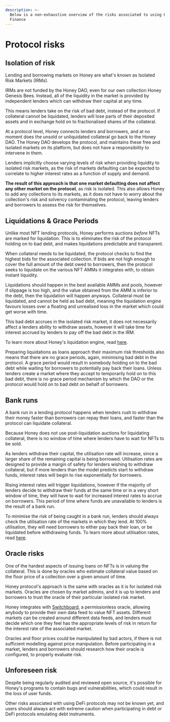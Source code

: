 ```yaml
---
description: >-
  Below is a non-exhaustive overview of the risks associated to using Honey
  Finance
---
```


# Protocol risks

## Isolation of risk

Lending and borrowing markets on Honey are what's known as Isolated Risk Markets (IRMs).

IRMs are not funded by the Honey DAO, even for our own collection Honey Genesis Bees. Instead, all of the liquidity in the market is provided by independent lenders which can withdraw their capital at any time.

This means lenders take on the risk of bad debt, instead of the protocol. If collateral cannot be liquidated, lenders will lose parts of their deposited assets and in exchange hold on to fractionalised shares of the collateral.&#x20;

At a protocol level, Honey connects lenders and borrowers, and at no moment does the unsold or unliquidated collateral go back to the Honey DAO. The Honey DAO develops the protocol, and maintains these free and isolated markets on its platform, but does not have a responsibility to intervene in them.&#x20;

Lenders implicitly choose varying levels of risk when providing liquidity to isolated risk markets, as the risk of markets defaulting can be expected to correlate to higher interest rates as a function of supply and demand.&#x20;

**The result of this approach is that one market defaulting does not affect any other market on the protocol**, as risk is isolated. This also allows Honey to add any collections to its markets, as it does not have to worry about the collection's risk and solvency contaminating the protocol, leaving lenders and borrowers to assess the risk for themselves.

## Liquidations & Grace Periods

Unlike most NFT lending protocols, Honey performs auctions _before_ NFTs are marked for liquidation. This is to eliminates the risk of the protocol holding on to bad debt, and makes liquidations predictable and transparent.

When collateral needs to be liquidated, the protocol checks to find the highest bids for the associated collection. If bids are not high enough to cover the full amount of the debt owed to borrowers, then the protocol seeks to liquidate on the various NFT AMMs it integrates with, to obtain instant liquidity.

Liquidations should happen in the best available AMMs and pools, however if slippage is too high, and the value obtained from the AMM is inferior to the debt, then the liquidation will happen anyways. Collateral must be liquidated, and cannot be held as bad debt, meaning the liquidation engine favours losses over a floating and unrealised loss in the market which could get worse with time.

This bad debt accrues in the isolated risk market, it does not necessarily affect a lenders ability to withdraw assets, however it will take time for interest accrued by lenders to pay off the bad debt in the IRM.

To learn more about Honey's liquidation engine, read [here](liquidations.md).

Preparing liquidations as loans approach their maximum risk thresholds also means that there are no grace periods, again, minimising bad debt in the protocol. A grace period would result in somebody holding on to the bad debt while waiting for borrowers to potentially pay back their loans. Unless lenders create a market where they accept to temporarily hold on to this bad debt, there is no grace period mechanism by which the DAO or the protocol would hold on to bad debt on behalf of borrowers.

## Bank runs

A bank run in a lending protocol happens when lenders rush to withdraw their money faster than borrowers can repay their loans, and faster than the protocol can liquidate collateral.

Because Honey does not use post-liquidation auctions for liquidating collateral, there is no window of time where lenders have to wait for NFTs to be sold.

As lenders withdraw their capital, the utilisation rate will increase, since a larger share of the remaining capital is being borrowed. Utilisation rates are designed to provide a margin of safety for lenders wishing to withdraw collateral, but if more lenders than the model predicts start to withdraw funds, interest rates will begin to rise exponentially for borrowers.

Rising interest rates will trigger liquidations, however if the majority of lenders decide to withdraw their funds at the same time or in a very short window of time, they will have to wait for increased interest rates to accrue on borrowers. This period of time where funds are unavailable to lenders is the result of a bank run.

To minimise the risk of being caught in a bank run, lenders should always check the utilisation rate of the markets in which they lend. At 100% utilisation, they will need borrowers to either pay back their loan, or be liquidated before withdrawing funds. To learn more about utilisation rates, read [here](../faq/faq/lending-and-borrowing-faq.md).

## Oracle risks

One of the hardest aspects of issuing loans on NFTs is in valuing the collateral. This is done by oracles who estimate collateral value based on the floor price of a collection over a given amount of time.

Honey protocol's approach is the same with oracles as it is for isolated risk markets. Oracles are chosen by market admins, and it is up to lenders and borrowers to trust the oracle of their particular isolated risk market.

Honey integrates with [Switchboard](https://switchboard.xyz/), a permissionless oracle, allowing anybody to provide their own data feed to value NFT assets. Different markets can be created around different data feeds, and lenders must decide which one they feel has the appropriate levels of risk in return for the interest rate of the associated market.

Oracles and floor prices could be manipulated by bad actors, if there is not sufficient modelling against price manipulation. Before participating in a market, lenders and borrowers should research how their oracle is configured, to properly evaluate risk.

## Unforeseen risk

Despite being regularly audited and reviewed open source, it's possible for Honey's programs to contain bugs and vulnerabilities, which could result in the loss of user funds.

Other risks associated with using DeFi protocols may not be known yet, and users should always act with extreme caution when participating in debt or DeFi protocols emulating debt instruments.
